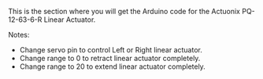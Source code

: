 This is the section where you will get the Arduino code for the Actuonix PQ-12-63-6-R Linear Actuator.

Notes:
- Change servo pin to control Left or Right linear actuator.
- Change range to 0 to retract linear actuator completely.
- Change range to 20 to extend linear actuator completely.
